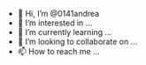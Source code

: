 - 👋 Hi, I’m @0141andrea
- 👀 I’m interested in ...
- 🌱 I’m currently learning ...
- 💞️ I’m looking to collaborate on ...
- 📫 How to reach me ...

<!---
0141andrea/0141andrea is a ✨ special ✨ repository because its `README.md` (this file) appears on your GitHub profile.
You can click the Preview link to take a look at your changes.
--->
